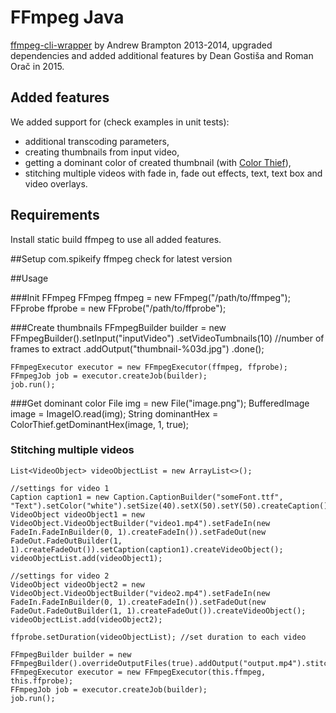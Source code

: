 # FFmpeg Java
[ffmpeg-cli-wrapper](https://github.com/bramp/ffmpeg-cli-wrapper) by Andrew Brampton 2013-2014, upgraded dependencies and added additional features by Dean Gostiša and Roman Orač in 2015.

## Added features
We added support for (check examples in unit tests):

 - additional transcoding parameters,
 - creating thumbnails from input video,
 - getting a dominant color of created thumbnail (with [Color Thief](https://github.com/SvenWoltmann/color-thief-java)),
 - stitching multiple videos with fade in, fade out effects, text, text box and video overlays. 

## Requirements 
Install static build ffmpeg to use all added features.

##Setup
    <dependency>
        <groupId>com.spikeify</groupId>
        <artifactId>ffmpeg</artifactId>
        <version>check for latest version</version>
    </dependency>

##Usage

###Init FFmpeg
    FFmpeg ffmpeg = new FFmpeg("/path/to/ffmpeg");
	FFprobe ffprobe = new FFprobe("/path/to/ffprobe");

###Create thumbnails 
    FFmpegBuilder builder = new FFmpegBuilder().setInput("inputVideo")
                    .setVideoTumbnails(10) //number of frames to extract
                    .addOutput("thumbnail-%03d.jpg")
                    .done();

    FFmpegExecutor executor = new FFmpegExecutor(ffmpeg, ffprobe);
    FFmpegJob job = executor.createJob(builder);
    job.run();

###Get dominant color
    File img = new File("image.png");
    BufferedImage image = ImageIO.read(img);
    String dominantHex = ColorThief.getDominantHex(image, 1, true);
    
### Stitching multiple videos
    List<VideoObject> videoObjectList = new ArrayList<>();
    
    //settings for video 1
    Caption caption1 = new Caption.CaptionBuilder("someFont.ttf", "Text").setColor("white").setSize(40).setX(50).setY(50).createCaption();
    VideoObject videoObject1 = new VideoObject.VideoObjectBuilder("video1.mp4").setFadeIn(new FadeIn.FadeInBuilder(0, 1).createFadeIn()).setFadeOut(new FadeOut.FadeOutBuilder(1, 1).createFadeOut()).setCaption(caption1).createVideoObject();
    videoObjectList.add(videoObject1);

    //settings for video 2
    VideoObject videoObject2 = new VideoObject.VideoObjectBuilder("video2.mp4").setFadeIn(new FadeIn.FadeInBuilder(0, 1).createFadeIn()).setFadeOut(new FadeOut.FadeOutBuilder(1, 1).createFadeOut()).createVideoObject();
    videoObjectList.add(videoObject2);

    ffprobe.setDuration(videoObjectList); //set duration to each video

    FFmpegBuilder builder = new FFmpegBuilder().overrideOutputFiles(true).addOutput("output.mp4").stitchVideos(videoObjectList).done();
    FFmpegExecutor executor = new FFmpegExecutor(this.ffmpeg, this.ffprobe);
    FFmpegJob job = executor.createJob(builder);
    job.run();


